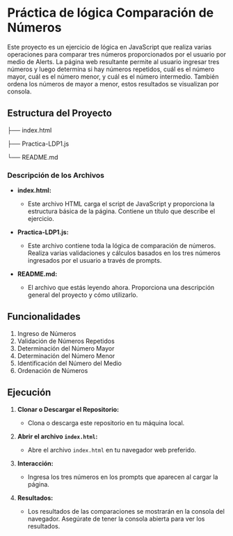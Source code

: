 # Práctica de lógica Comparación de Números

Este proyecto es un ejercicio de lógica en JavaScript que realiza varias operaciones para comparar tres números proporcionados por el usuario por medio de Alerts. La página web resultante permite al usuario ingresar tres números y luego determina si hay números repetidos, cuál es el número mayor, cuál es el número menor, y cuál es el número intermedio. También ordena los números de mayor a menor, estos resultados se visualizan por consola.

## Estructura del Proyecto

├── index.html

├── Practica-LDP1.js

└── README.md

### Descripción de los Archivos

- **index.html:**
  - Este archivo HTML carga el script de JavaScript y proporciona la estructura básica de la página. Contiene un título que describe el ejercicio.
  
- **Practica-LDP1.js:**
  - Este archivo contiene toda la lógica de comparación de números. Realiza varias validaciones y cálculos basados en los tres números ingresados por el usuario a través de prompts.

- **README.md:**
  - El archivo que estás leyendo ahora. Proporciona una descripción general del proyecto y cómo utilizarlo.

## Funcionalidades

1. Ingreso de Números
2. Validación de Números Repetidos
3. Determinación del Número Mayor
4. Determinación del Número Menor
5. Identificación del Número del Medio
6. Ordenación de Números

## Ejecución

1. **Clonar o Descargar el Repositorio:**
   - Clona o descarga este repositorio en tu máquina local.

2. **Abrir el archivo `index.html`:**
   - Abre el archivo `index.html` en tu navegador web preferido.

3. **Interacción:**
   - Ingresa los tres números en los prompts que aparecen al cargar la página.

4. **Resultados:**
   - Los resultados de las comparaciones se mostrarán en la consola del navegador. Asegúrate de tener la consola abierta para ver los resultados.